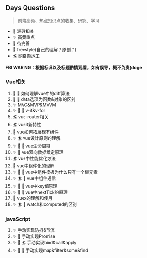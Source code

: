 ## Days Questions
> 前端高频、热点知识点的收集、研究、学习

- 🚀 源码相关
- ✨ 高频重点
- 🚧 待完善
- 🤺 freestyle(自己的理解？原创？)
- 🏄 网络搬运工

**FBI WARING：根据标识以及标题酌情观看，如有误导，概不负责(doge**

### Vue相关
1. 🚀 🤺 如何理解vue中的diff算法
2. 🚀 🤺 data选项为函数&对象的区别
3. ✨ MVC&MVP&MVVM
4. ✨ 🚀 🤺 v-if&v-for
5. 🏄 vue-router相关
6. 🏄 vue3新特性
7. 🚧 vue如何拓展现有组件
8. ✨ 🏄 vue设计原则的理解
9. ✨ 🚀 🚧 vue生命周期
10. ✨ 🚀 vue双向数据绑定原理
11. 🏄 vue中性能优化方法
12. 🤺 vue中组件化的理解
13. ✨ 🚀 🤺 vue中组件模板为什么只有一个根元素
14. ✨ 🏄 🚧 vue中组件通信
15. ✨ 🚀 🤺 vue中key值原理
16. ✨ 🚀 🤺 vue中nextTick的原理
17. 🤺 vuex的理解和使用
17. ✨ 🏄 🚧 watch和computed的区别


### javaScript
1. ✨ 手动实现防抖&节流
2. ✨ 🚀 手动实现Promise
3. ✨ 🚀 🏄 手动实现bind&call&apply
4. ✨ 🚀 🚧 手动实现map&filter&some&find
